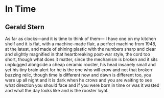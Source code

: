 # In Time
## Gerald Stern
As far as clocks—and it is time to think of them—
I have one on my kitchen shelf and it is
flat, with a machine-made flair, a perfect
machine from 1948, at the latest,
and made of shining plastic with the numbers
sharp and clear and slightly magnified in
that heartbreaking post-war style, the cord
too short, though what does it matter, since the mechanism
is broken and it sits unplugged alongside a
cheap ceramic rooster, his head insanely
small and yet his tiny brain alert for
he is the one who will crow and not that broken
buzzing relic, though time is different now
and dawn is different too, you were up all night
and it is dark when he crows and you are waiting
to see what direction you should face and if
you were born in time or was it wasted and what
the day looks like and is the rooster loyal.